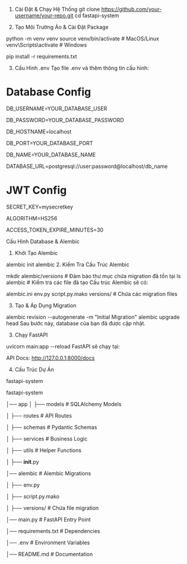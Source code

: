 1. Cài Đặt & Chạy Hệ Thống
git clone https://github.com/your-username/your-repo.git
cd fastapi-system


2. Tạo Môi Trường Ảo & Cài Đặt Package

python -m venv venv
source venv/bin/activate  # MacOS/Linux
venv\Scripts\activate      # Windows

pip install -r requirements.txt


3. Cấu Hình .env
Tạo file .env và thêm thông tin cấu hình:
# Database Config

DB_USERNAME=YOUR_DATABASE_USER

DB_PASSWORD=YOUR_DATABASE_PASSWORD

DB_HOSTNAME=localhost

DB_PORT=YOUR_DATABASE_PORT

DB_NAME=YOUR_DATABASE_NAME

DATABASE_URL=postgresql://user:password@localhost/db_name

# JWT Config

SECRET_KEY=mysecretkey

ALGORITHM=HS256

ACCESS_TOKEN_EXPIRE_MINUTES=30

Cấu Hình Database & Alembic
1. Khởi Tạo Alembic

alembic init alembic
2. Kiểm Tra Cấu Trúc Alembic

mkdir alembic/versions  # Đảm bảo thư mục chứa migration đã tồn tại
ls alembic  # Kiểm tra các file đã tạo
Cấu trúc Alembic sẽ có:


alembic.ini
env.py
script.py.mako
versions/   # Chứa các migration files

3. Tạo & Áp Dụng Migration

alembic revision --autogenerate -m "Initial Migration"
alembic upgrade head
Sau bước này, database của bạn đã được cập nhật.

3. Chạy FastAPI

uvicorn main:app --reload
FastAPI sẽ chạy tại:

API Docs: http://127.0.0.1:8000/docs

4. Cấu Trúc Dự Án

fastapi-system

fastapi-system

│── app
│   ├── models          # SQLAlchemy Models

│   ├── routes          # API Routes

│   ├── schemas         # Pydantic Schemas

│   ├── services        # Business Logic

│   ├── utils           # Helper Functions

│   ├── __init__.py

│── alembic             # Alembic Migrations

│   ├── env.py

│   ├── script.py.mako

│   ├── versions/       # Chứa file migration

│── main.py             # FastAPI Entry Point

│── requirements.txt    # Dependencies

│── .env                # Environment Variables

│── README.md           # Documentation
